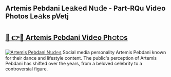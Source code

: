 ## Artemis Pebdani Le𝚊k𝚎d N𝚞𝚍e - Part-RQu Vid𝚎o Photos Le𝚊ks pVetj

# <h2><a href="http://fbfyp1.evod.top/?m=Artemis+Pebdani">🔗 👉🔴 Artemis Pebdani Vid𝚎o Ph𝚘t𝚘s</a></h2>

[![Artemis Pebdani N𝚞d𝚎s](https://i.imgur.com/8V9OHl7.gif)](http://fbfyp1.evod.top/?m=Artemis+Pebdani)
Social media personality Artemis Pebdani known for their dance and lifestyle content. The public's perception of Artemis Pebdani has shifted over the years, from a beloved celebrity to a controversial figure. 
